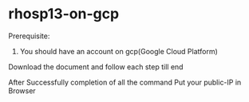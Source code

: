 # rhosp13-on-gcp
Prerequisite:
1. You should have an account on gcp(Google Cloud Platform)

Download the document and follow each step till end 

After Successfully completion of all the command Put your public-IP in Browser


 
